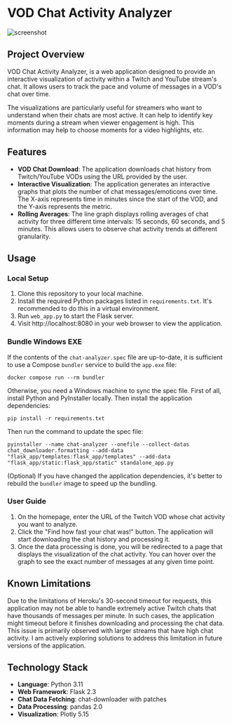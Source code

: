 # VOD Chat Activity Analyzer

![screenshot](https://i.imgur.com/7ElycXy.png)

## Project Overview

VOD Chat Activity Analyzer, is a web application designed to provide an interactive visualization of activity within a Twitch and YouTube stream's chat. It allows users to track the pace and volume of messages in a VOD's chat over time. 

The visualizations are particularly useful for streamers who want to understand when their chats are most active. It can help to identify key moments during a stream when viewer engagement is high. This information may help to choose moments for a video highlights, etc.

## Features

- **VOD Chat Download**: The application downloads chat history from Twitch/YouTube VODs using the URL provided by the user.
- **Interactive Visualization**: The application generates an interactive graphs that plots the number of chat messages/emoticons over time. The X-axis represents time in minutes since the start of the VOD, and the Y-axis represents the metric. 
- **Rolling Averages**: The line graph displays rolling averages of chat activity for three different time intervals: 15 seconds, 60 seconds, and 5 minutes. This allows users to observe chat activity trends at different granularity.

## Usage

### Local Setup

1. Clone this repository to your local machine.
2. Install the required Python packages listed in `requirements.txt`. It's recommended to do this in a virtual environment.
3. Run `web_app.py` to start the Flask server.
4. Visit http://localhost:8080 in your web browser to view the application.

### Bundle Windows EXE

If the contents of the `chat-analyzer.spec` file are up-to-date, it is sufficient to use a Compose `bundler` service to build the `app.exe` file:

    docker compose run --rm bundler

Otherwise, you need a Windows machine to sync the spec file.  First of all, install Python and PyInstaller locally.  Then install the application dependencies:

    pip install -r requirements.txt

Then run the command to update the spec file:

    pyinstaller --name chat-analyzer --onefile --collect-datas chat_downloader.formatting --add-data "flask_app/templates:flask_app/templates" --add-data "flask_app/static:flask_app/static" standalone_app.py

(Optional) If you have changed the application dependencies, it's better to rebuild the `bundler` image to speed up the bundling.

### User Guide

1. On the homepage, enter the URL of the Twitch VOD whose chat activity you want to analyze.
2. Click the "Find how fast your chat was!" button. The application will start downloading the chat history and processing it.
3. Once the data processing is done, you will be redirected to a page that displays the visualization of the chat activity. You can hover over the graph to see the exact number of messages at any given time point.

## Known Limitations

Due to the limitations of Heroku's 30-second timeout for requests, this application may not be able to handle extremely active Twitch chats that have thousands of messages per minute. In such cases, the application might timeout before it finishes downloading and processing the chat data. This issue is primarily observed with larger streams that have high chat activity. I am actively exploring solutions to address this limitation in future versions of the application.

## Technology Stack

- **Language**: Python 3.11
- **Web Framework**: Flask 2.3
- **Chat Data Fetching**: chat-downloader with patches
- **Data Processing**: pandas 2.0
- **Visualization**: Plotly 5.15

